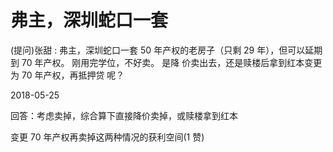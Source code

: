 # 弗主，深圳蛇口一套

(提问)张甜 : 弗主，深圳蛇口一套 50 年产权的老房子（只剩 29 年），但可以延期到 70 年产权。 刚用完学位，不好卖。 是降 价卖出去，还是赎楼后拿到红本变更为 70 年产权，再抵押贷 呢？

2018-05-25

回答：考虑卖掉，综合算下直接降价卖掉，或赎楼拿到红本

变更 70 年产权再卖掉这两种情况的获利空间(1 赞)